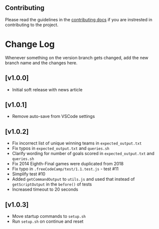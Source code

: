 ## Contributing

Please read the guidelines in the [contributing docs](https://contribute.freecodecamp.org/#/how-to-work-on-tutorials-that-use-coderoad) if you are instrested in contributing to the project.

# Change Log

Whenever something on the version branch gets changed, add the new branch name and the changes here.

## [v1.0.0]

- Initial soft release with news article

## [v1.0.1]

- Remove auto-save from VSCode settings

## [v1.0.2]

- Fix incorrect list of unique winning teams in `expected_output.txt`
- Fix typos in `expected_output.txt` and `queries.sh`
- Clarify wording for number of goals scored in `expected_output.txt` and `queries.sh`
- Fix 2014 Eighth-Final games were duplicated from 2018
- Fix typo in `.freeCodeCamp/test/1.1.test.js` - test #11
- Simplify test #10
- Added `getCommandOutput` to `utils.js` and used that instead of `getScriptOutput` in the `before()` of tests
- Increased timeout to 20 seconds

## [v1.0.3]

- Move startup commands to `setup.sh`
- Run `setup.sh` on continue and reset
